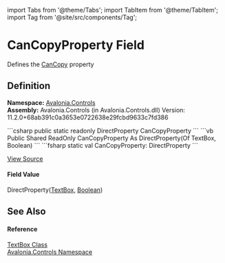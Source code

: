 import Tabs from '@theme/Tabs'; 
import TabItem from '@theme/TabItem'; 
import Tag from '@site/src/components/Tag'; 

# CanCopyProperty Field


Defines the <a href="P_Avalonia_Controls_TextBox_CanCopy">CanCopy</a> property



## Definition
**Namespace:** <a href="N_Avalonia_Controls">Avalonia.Controls</a>  
**Assembly:** Avalonia.Controls (in Avalonia.Controls.dll) Version: 11.2.0+68ab391c0a3653e0722638e29fcbd9633c7fd386

<Tabs groupId="api-code-preview">
<TabItem value="csharp" label="C#">
```csharp
public static readonly DirectProperty<TextBox, bool> CanCopyProperty
```
</TabItem>
<TabItem value="vb" label="VB">
```vb
Public Shared ReadOnly CanCopyProperty As DirectProperty(Of TextBox, Boolean)
```
</TabItem>
<TabItem value="fsharp" label="F#">
```fsharp
static val CanCopyProperty: DirectProperty<TextBox, bool>
```
</TabItem>
</Tabs>



<a href="https://github.com/AvaloniaUI/Avalonia/tree/master/srcAvalonia.Controls/TextBox.cs" title="View the source code">View Source</a>



#### Field Value
DirectProperty(<a href="T_Avalonia_Controls_TextBox">TextBox</a>, <a href="https://learn.microsoft.com/dotnet/api/system.boolean" target="_blank" rel="noopener noreferrer">Boolean</a>)

## See Also


#### Reference
<a href="T_Avalonia_Controls_TextBox">TextBox Class</a>  
<a href="N_Avalonia_Controls">Avalonia.Controls Namespace</a>  
